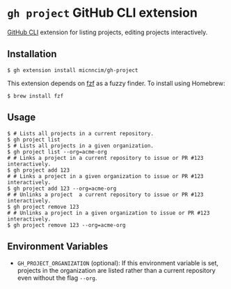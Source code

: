 # `gh project` GitHub CLI extension

[GitHub CLI](https://github.com/cli/cli) extension for listing projects, editing projects interactively.

## Installation

```console
$ gh extension install micnncim/gh-project
```

This extension depends on [fzf](https://github.com/junegunn/fzf) as a fuzzy finder. To install using Homebrew:

```console
$ brew install fzf
```

## Usage

```console
$ # Lists all projects in a current repository.
$ gh project list
$ # Lists all projects in a given organization.
$ gh project list --org=acme-org
# # Links a project in a current repository to issue or PR #123 interactively.
$ gh project add 123
# # Links a project in a given organization to issue or PR #123 interactively.
$ gh project add 123 --org=acme-org
# # Unlinks a project  a current repository to issue or PR #123 interactively.
$ gh project remove 123
# # Unlinks a project in a given organization to issue or PR #123 interactively.
$ gh project remove 123 --org=acme-org

```

## Environment Variables

- `GH_PROJECT_ORGANIZATION` (optional): If this environment variable is set, projects in the organization are listed rather than a current repository even without the flag `--org`.

